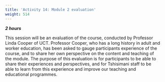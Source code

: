 ```yaml
---
title: 'Activity 14: Module 2 evaluation'
weight: 514
---
```


***2 hours***

This session will be an evaluation of the course, conducted by Professor Linda
Cooper of UCT. Professor Cooper, who has a long history in adult and worker
education, has been asked to gauge participants experience of the course, and to
share her own perspective on the content and teaching of the module. The purpose
of this evaluation is for participants to be able to share their experiences and
perspectives, and for Tshisimani staff to be able to learn from this experience and
improve our teaching and educational programmes.
